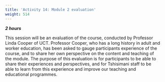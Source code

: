 ```yaml
---
title: 'Activity 14: Module 2 evaluation'
weight: 514
---
```


***2 hours***

This session will be an evaluation of the course, conducted by Professor Linda
Cooper of UCT. Professor Cooper, who has a long history in adult and worker
education, has been asked to gauge participants experience of the course, and to
share her own perspective on the content and teaching of the module. The purpose
of this evaluation is for participants to be able to share their experiences and
perspectives, and for Tshisimani staff to be able to learn from this experience and
improve our teaching and educational programmes.
